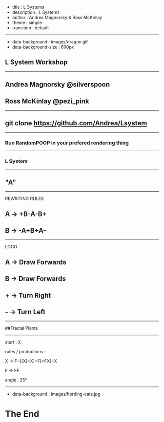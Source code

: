 - title : L Systems
- description : L Systems
- author : Andrea Magnorsky & Ross McKinlay
- theme : simple
- transition : default

***
- data-background : images/dragon.gif
- data-background-size : 600px

## L System Workshop 

---

## Andrea Magnorsky @silverspoon
## Ross McKinlay @pezi_pink

***

## git clone https://github.com/Andrea/Lsystem

***

### Run RandomPOOP in your prefered rendering thing

*** 

### L System

----

## "A"

---

REWRITING RULES

## A -> +B-A-B+
## B -> -A+B+A-

---

LOGO

## A -> Draw Forwards
## B -> Draw Forwards
## + -> Turn Right 
## - -> Turn Left

***

##Fractal Plants

---

start  : X

rules / productions  : 

X → F−[[X]+X]+F[+FX]−X

F → FF

angle  : 25°

***
- data-background : images/herding-cats.jpg

# The End